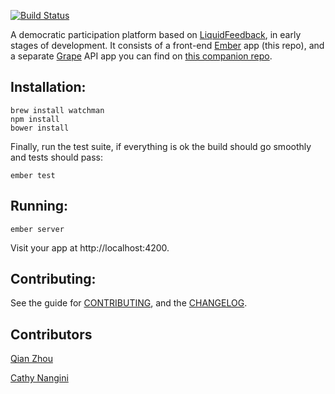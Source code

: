 [![Build Status](https://travis-ci.org/oliverbarnes/participate.svg?branch=master)](https://travis-ci.org/oliverbarnes/participate) 

A democratic participation platform based on [LiquidFeedback](http://liquidfeedback.org), in early stages of development. It consists of a front-end [Ember](http://emberjs.com) app (this repo), and a separate [Grape](https://github.com/intridea/grape) API app you can find on [this companion repo](http://github.com/oliverbarnes/participate-api).

Installation:
-------------

```
brew install watchman
npm install
bower install
```

Finally, run the test suite, if everything is ok the build should go smoothly and tests should pass:

```
ember test
```

Running:
-------

```
ember server
```
Visit your app at http://localhost:4200.

Contributing:
-------------

See the guide for [CONTRIBUTING](CONTRIBUTING.md), and the [CHANGELOG](CHANGELOG.md). 

Contributors
------------
[Qian Zhou](https://github.com/qianfinland)

[Cathy Nangini](https://github.com/KatiRG)
